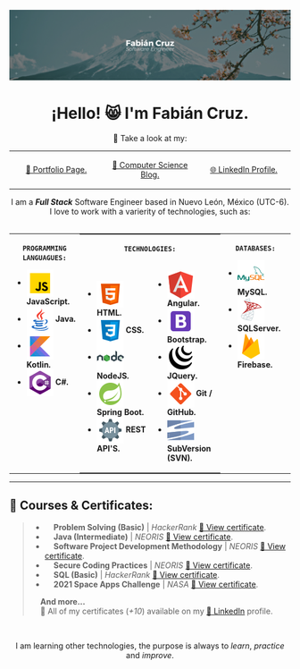 ![Fabián Cruz](style/imgs/FabianCruz_Banner.png)

<div align= "center">
<h1>¡Hello! 😸 I'm Fabián Cruz.</h1>
🌺 Take a look at my:
<table>
<tr>
<td width="33%" align="center" valign="middle" height="100%">

[🌌 Portfolio Page.](https://fabiancruz-0.github.io/)

</td>
<td width="33%" align="center" valign="middle" height="100%">

[🔬 Computer Science Blog.](https://fabiancruz-0.github.io/ComputerScience-Blog/)

</td>
<td width="33%" align="center" valign="middle" height="100%">

[🌐 LinkedIn Profile.](https://www.linkedin.com/in/fabian-cruz-dev/)

</td>
</tr>
</table>
I am a <i><strong>Full Stack</strong></i> Software Engineer based in Nuevo León, México (UTC-6). I love to work with a varierity of technologies, such as:
</div>
<br>
<div  align=center width="100%">
<table width="100%">
<tr>
<td  valign="top" width="25%">
<p align=center><code><strong>PROGRAMMING LANGUAGUES:</strong></code></p>
<ul>
<li>
<div>
<img src="style/imgs/javascript.png" valign="middle"><strong> JavaScript.</strong>
</div>

<li>
<div>
<img src="style/imgs/java.png" valign="middle"><strong> Java.</strong>
</div>

<li>
<div>
<img src="style/imgs/kotlin.png" valign="middle"><strong> Kotlin.</strong>
</div>

<li>
<div>
<img src="style/imgs/csharp.png" valign="middle"><strong> C#.</strong>
</div>
</ul>
</td>


<td valign="top" style="padding: 0px 0px 0px 0px">
<table width="100%;" style="margin: 0px 0px 0px 0px">
<tr>
<td valign="top" colspan="2" style="border:none;">
<p align=center valign="top"><code><strong>TECHNOLOGIES:</strong></code></p>
</td>
</tr>
<tr>
<td style="border:none;" width="50%">
<ul>
<li>
<div>
<img src="style/imgs/html.png" valign="middle"><strong> HTML.</strong>
</div>

<li>
<div>
<img src="style/imgs/css.png" valign="middle"><strong> CSS.</strong>
</div>

<li>
<div>
<img src="style/imgs/nodejs.png" valign="middle"><strong> NodeJS.</strong>
</div>

<li>
<div>
<img src="style/imgs/springboot.png" valign="middle"><strong> Spring Boot.</strong>
</div>

<li>
<div>
<img src="style/imgs/api.png" valign="middle"><strong> REST API'S.</strong>
</div>

</ul>
</td>

<td style="border:none;" width="50%">
<ul>
<li>
<div>
<img src="style/imgs/angular.png" valign="middle"><strong> Angular.</strong>
</div>

<li>
<div>
<img src="style/imgs/bootstrap.png" valign="middle"><strong> Bootstrap.</strong>
</div>

<li>
<div>
<img src="style/imgs/jquery.png" valign="middle"><strong> JQuery.</strong>
</div>

<li>
<div>
<img src="style/imgs/git.png" valign="middle"><strong> Git / GitHub.</strong>
</div>

<li>
<div>
<img src="style/imgs/svn.png" valign="middle"><strong> SubVersion (SVN).</strong>
</div>
</ul>
</td>
</tr>
</table>
</td>

<td valign="top" width="25%">
<p align=center><code><strong>DATABASES:</strong></code></p>
<ul>

<li>
<div>
<img src="style/imgs/mysql.png" valign="middle"><strong> MySQL.</strong>
</div>
<li>
<div>
<img src="style/imgs/sqlserver.png" valign="middle"><strong> SQLServer.</strong>
</div>
<li>
<div>
<img src="style/imgs/firebase.png" valign="middle"><strong> Firebase.</strong>
</div>

</ul>
</td>

</tr>
</table>
</div>
<hr>
<h2>
🎯 Courses & Certificates:
</h2>

> - &nbsp;&nbsp;&nbsp;&nbsp;<strong>Problem Solving (Basic)</strong> | <i>HackerRank</i> [🐸 View certificate](https://raw.githubusercontent.com/FabianCruz-0/FabianCruz-0/main/certs/FabianCruz_ProblemSolving_HackerRank.png).
> - &nbsp;&nbsp;&nbsp;&nbsp;<strong>Java (Intermediate)</strong> | <i>NEORIS</i> [🐸 View certificate](certs/FabianCruz_Java_NEORIS.pdf).
> - &nbsp;&nbsp;&nbsp;&nbsp;<strong>Software Project Development Methodology</strong> | <i>NEORIS</i> [🐸 View certificate](certs/FabianCruz_MDPS_NEORIS.pdf).
> - &nbsp;&nbsp;&nbsp;&nbsp;<strong>Secure Coding Practices</strong> | <i>NEORIS</i> [🐸 View certificate](certs/FabianCruz_SecureCodingPractices_NEORIS.pdf).
> - &nbsp;&nbsp;&nbsp;&nbsp;<strong>SQL (Basic)</strong> | <i>HackerRank</i> [🐸 View certificate](https://raw.githubusercontent.com/FabianCruz-0/FabianCruz-0/main/certs/FabianCruz_SQL_HackerRank.png).
> - &nbsp;&nbsp;&nbsp;&nbsp;<strong>2021 Space Apps Challenge</strong> | <i>NASA</i> [🐸 View certificate](https://raw.githubusercontent.com/FabianCruz-0/FabianCruz-0/main/certs/FabianCruz_SpaceApps_NASA.png).
>
> &nbsp;&nbsp;&nbsp;&nbsp;<strong>And more...</strong>\
> &nbsp;&nbsp;&nbsp;&nbsp;📑 All of my certificates (<i>+10</i>) available on my [🦉 LinkedIn](https://www.linkedin.com/in/fabian-cruz-dev/) profile.

<br>

<p align="center">I am learning other technologies, the purpose is always to <i>learn</i>, <i>practice</i> and <i>improve</i>.</p>
